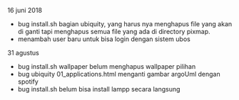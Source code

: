 16 juni 2018
- bug install.sh bagian ubiquity, yang harus nya menghapus file yang akan di ganti tapi menghapus semua file yang ada di directory pixmap.
- menambah user baru untuk bisa login dengan sistem ubos

31 agustus
- bug install.sh wallpaper belum menghapus wallpaper pilihan
- bug ubiquity 01_applications.html menganti gambar argoUml dengan spotify
- bug install.sh belum bisa install lampp secara langsung
